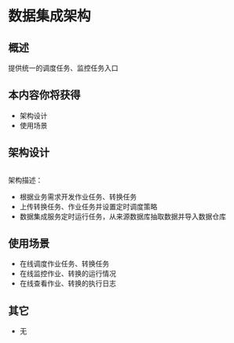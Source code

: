 # 数据集成架构

## 概述 

提供统一的调度任务、监控任务入口

## 本内容你将获得

- 架构设计
- 使用场景

## 架构设计

<img :src="$withBase('/operation/datainte_01.png')"  style="zoom:70%">

架构描述：

- 根据业务需求开发作业任务、转换任务
- 上传转换任务、作业任务并设置定时调度策略
- 数据集成服务定时运行任务，从来源数据库抽取数据并导入数据仓库

## 使用场景

- 在线调度作业任务、转换任务
- 在线监控作业、转换的运行情况
- 在线查看作业、转换的执行日志

## 其它

- 无